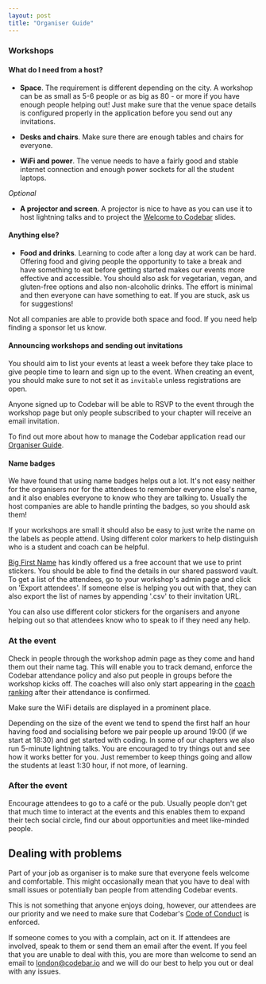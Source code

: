 ```yaml
---
layout: post
title: "Organiser Guide"
---
```


### Workshops

#### What do I need from a host?

- **Space**. The requirement is different depending on the city. A workshop can be as small as 5-6 people or as big as 80 - or more if you have enough people helping out! Just make sure that the venue space details is configured properly in the application before you send out any invitations.

- **Desks and chairs**. Make sure there are enough tables and chairs for everyone.

- **WiFi and power**. The venue needs to have a fairly good and stable internet connection and enough power sockets for all the student laptops.

*Optional*

- **A projector and screen**. A projector is nice to have as you can use it to host lightning talks  and to project the [Welcome to Codebar](http://wip) slides.


#### Anything else?

- **Food and drinks**. Learning to code after a long day at work can be hard. Offering food and giving people the opportunity to take a break and have something to eat before getting started makes our events more effective and accessible. You should also ask for vegetarian, vegan, and gluten-free options and also non-alcoholic drinks. The effort is minimal and then everyone can have something to eat. If you are stuck, ask us for suggestions!

Not all companies are able to provide both space and food. If you need help finding a sponsor let us know.

#### Announcing workshops and sending out invitations

You should aim to list your events at least a week before they take place to give people time to learn and sign up to the event. When creating an event, you should make sure to not set it as `invitable` unless registrations are open.

Anyone signed up to Codebar will be able to RSVP to the event through the workshop page but only people subscribed to your chapter will receive an email invitation.

To find out more about how to manage the Codebar application read our [Organiser Guide]().

#### Name badges

We have found that using name badges helps out a lot. It's not easy neither for the organisers nor for the attendees to remember everyone else's name, and it also enables everyone to know who they are talking to. Usually the host companies are able to handle printing the badges, so you should ask them!

If your workshops are small it should also be easy to just write the name on the labels as people attend. Using different color markers to help distinguish who is a student and coach can be helpful.

[Big First Name](http://big.first.name) has kindly offered us a free account that we use to print stickers. You should be able to find the details in our shared password vault. To get a list of the attendees, go to your workshop's admin page and click on 'Export attendees'. If someone else is helping you out with that, they can also export the list of names by appending '.csv' to their invitation URL.

You can also use different color stickers for the organisers and anyone helping out so that attendees know who to speak to if they need any help.


### At the event

Check in people through the workshop admin page as they come and hand them out their name tag. This will enable you to track demand, enforce the Codebar attendance policy and also put people in groups before the workshop kicks off. The coaches will also only start appearing in the [coach ranking](http://codebar.io/coaches) after their attendance is confirmed.

Make sure the WiFi details are displayed in a prominent place.

Depending on the size of the event we tend to spend the first half an hour having food and socialising before we pair people up around 19:00 (if we start at 18:30) and get started with coding. In some of our chapters we also run 5-minute lightning talks. You are encouraged to try  things out and see how it works better for you. Just remember to keep things going and allow the students at least 1:30 hour, if not more, of learning.


### After the event

Encourage attendees to go to a café or the pub. Usually people don't get that much time to interact at the events and this enables them to expand their tech social circle, find our about opportunities and meet like-minded people.


## Dealing with problems

Part of your job as organiser is to make sure that everyone feels welcome and comfortable. This might occasionally mean that you have to deal with small issues or potentially ban people from attending Codebar events.

This is not something that anyone enjoys doing, however, our attendees are our priority and we need to make sure that Codebar's [Code of Conduct](http://codebar.io/code-of-conduct) is enforced.

If someone comes to you with a complain, act on it. If attendees are involved, speak to them or send them an email after the event. If you feel that you are unable to deal with this, you are more than welcome to send an email to london@codebar.io and we will do our best to help you out or deal with any issues.
